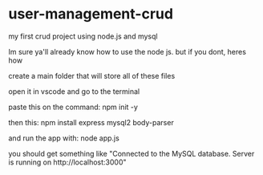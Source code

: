 # user-management-crud
my first crud project using node.js and mysql

Im sure ya'll already know how to use the node js. but if you dont, heres how

create a main folder that will store all of these files

open it in vscode and go to the terminal

paste this on the command: npm init -y 

then this: npm install express mysql2 body-parser

and run the app with: node app.js

you should get something like 
"Connected to the MySQL database.
Server is running on http://localhost:3000"
